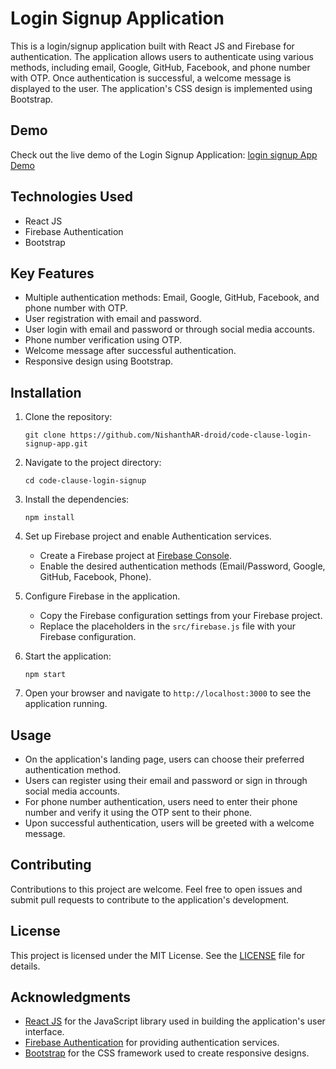 # Login Signup Application

This is a login/signup application built with React JS and Firebase for authentication. The application allows users to authenticate using various methods, including email, Google, GitHub, Facebook, and phone number with OTP. Once authentication is successful, a welcome message is displayed to the user. The application's CSS design is implemented using Bootstrap.

## Demo
Check out the live demo of the Login Signup Application: [login signup App Demo](https://nishanthar-droid.github.io/code-clause-login-signup-app/)

## Technologies Used

- React JS
- Firebase Authentication
- Bootstrap

## Key Features

- Multiple authentication methods: Email, Google, GitHub, Facebook, and phone number with OTP.
- User registration with email and password.
- User login with email and password or through social media accounts.
- Phone number verification using OTP.
- Welcome message after successful authentication.
- Responsive design using Bootstrap.

## Installation

1. Clone the repository:
   ```
   git clone https://github.com/NishanthAR-droid/code-clause-login-signup-app.git
   ```

2. Navigate to the project directory:
   ```
   cd code-clause-login-signup
   ```

3. Install the dependencies:
   ```
   npm install
   ```

4. Set up Firebase project and enable Authentication services.
   - Create a Firebase project at [Firebase Console](https://console.firebase.google.com/).
   - Enable the desired authentication methods (Email/Password, Google, GitHub, Facebook, Phone).

5. Configure Firebase in the application.
   - Copy the Firebase configuration settings from your Firebase project.
   - Replace the placeholders in the `src/firebase.js` file with your Firebase configuration.

6. Start the application:
   ```
   npm start
   ```

7. Open your browser and navigate to `http://localhost:3000` to see the application running.

## Usage

- On the application's landing page, users can choose their preferred authentication method.
- Users can register using their email and password or sign in through social media accounts.
- For phone number authentication, users need to enter their phone number and verify it using the OTP sent to their phone.
- Upon successful authentication, users will be greeted with a welcome message.

## Contributing

Contributions to this project are welcome. Feel free to open issues and submit pull requests to contribute to the application's development.

## License

This project is licensed under the MIT License. See the [LICENSE](LICENSE) file for details.

## Acknowledgments

- [React JS](https://reactjs.org/) for the JavaScript library used in building the application's user interface.
- [Firebase Authentication](https://firebase.google.com/products/auth) for providing authentication services.
- [Bootstrap](https://getbootstrap.com/) for the CSS framework used to create responsive designs.
